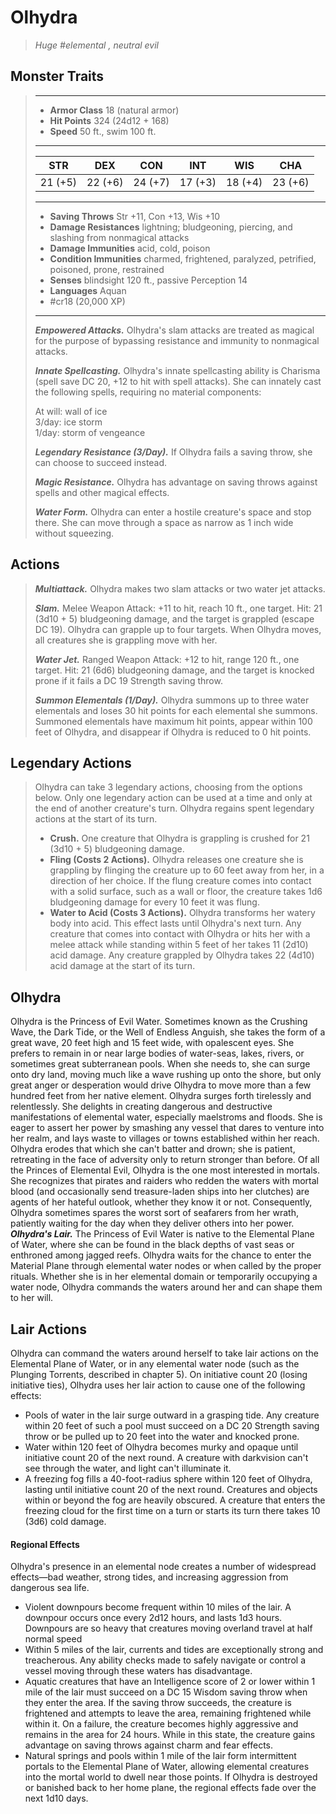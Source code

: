 # Olhydra
>*Huge #elemental , neutral evil*
## Monster Traits
>___
>- **Armor Class** 18 (natural armor)
>- **Hit Points** 324 (24d12 + 168)
>- **Speed** 50 ft., swim 100 ft.
>___
>|STR|DEX|CON|INT|WIS|CHA|
>|:---:|:---:|:---:|:---:|:---:|:---:|
>|21 (+5)|22 (+6)|24 (+7)|17 (+3)|18 (+4)|23 (+6)|
>___
>- **Saving Throws** Str +11, Con +13, Wis +10
>- **Damage Resistances** lightning; bludgeoning, piercing, and slashing from nonmagical attacks
>- **Damage Immunities** acid, cold, poison
>- **Condition Immunities** charmed, frightened, paralyzed, petrified, poisoned, prone, restrained
>- **Senses** blindsight 120 ft., passive Perception 14
>- **Languages** Aquan
>- #cr18 (20,000 XP)
>___
>***Empowered Attacks.*** Olhydra's slam attacks are treated as magical for the purpose of bypassing resistance and immunity to nonmagical attacks.  
>
>***Innate Spellcasting.*** Olhydra's innate spellcasting ability is Charisma (spell save DC 20, +12 to hit with spell attacks). She can innately cast the following spells, requiring no material components:  
>
>At will: wall of ice  
>3/day: ice storm  
>1/day: storm of vengeance  
>
>
>***Legendary Resistance (3/Day).*** If Olhydra fails a saving throw, she can choose to succeed instead.  
>
>***Magic Resistance.*** Olhydra has advantage on saving throws against spells and other magical effects.  
>
>***Water Form.*** Olhydra can enter a hostile creature's space and stop there. She can move through a space as narrow as 1 inch wide without squeezing.  
>
## Actions
>***Multiattack.*** Olhydra makes two slam attacks or two water jet attacks.  
>
>***Slam.*** Melee Weapon Attack: +11 to hit, reach 10 ft., one target. Hit: 21 (3d10 + 5) bludgeoning damage, and the target is grappled (escape DC 19). Olhydra can grapple up to four targets. When Olhydra moves, all creatures she is grappling move with her.  
>
>***Water Jet.*** Ranged Weapon Attack: +12 to hit, range 120 ft., one target. Hit: 21 (6d6) bludgeoning damage, and the target is knocked prone if it fails a DC 19 Strength saving throw.  
>
>***Summon Elementals (1/Day).*** Olhydra summons up to three water elementals and loses 30 hit points for each elemental she summons. Summoned elementals have maximum hit points, appear within 100 feet of Olhydra, and disappear if Olhydra is reduced to 0 hit points.  
>
## Legendary Actions
>Olhydra can take 3 legendary actions, choosing from the options below. Only one legendary action can be used at a time and only at the end of another creature's turn. Olhydra regains spent legendary actions at the start of its turn.
>
>- **Crush.** One creature that Olhydra is grappling is crushed for 21 (3d10 + 5) bludgeoning damage.
>- **Fling (Costs 2 Actions).** Olhydra releases one creature she is grappling by flinging the creature up to 60 feet away from her, in a direction of her choice. If the flung creature comes into contact with a solid surface, such as a wall or floor, the creature takes 1d6 bludgeoning damage for every 10 feet it was flung.
>- **Water to Acid (Costs 3 Actions).** Olhydra transforms her watery body into acid. This effect lasts until Olhydra's next turn. Any creature that comes into contact with Olhydra or hits her with a melee attack while standing within 5 feet of her takes 11 (2d10) acid damage. Any creature grappled by Olhydra takes 22 (4d10) acid damage at the start of its turn.
## Olhydra
Olhydra is the Princess of Evil Water. Sometimes known as the Crushing Wave, the Dark Tide, or the Well of Endless Anguish, she takes the form of a great wave, 20 feet high and 15 feet wide, with opalescent eyes. She prefers to remain in or near large bodies of water-seas, lakes, rivers, or sometimes great subterranean pools. When she needs to, she can surge onto dry land, moving much like a wave rushing up onto the shore, but only great anger or desperation would drive Olhydra to move more than a few hundred feet from her native element.
Olhydra surges forth tirelessly and relentlessly. She delights in creating dangerous and destructive manifestations of elemental water, especially maelstroms and floods. She is eager to assert her power by smashing any vessel that dares to venture into her realm, and lays waste to villages or towns established within her reach. Olhydra erodes that which she can't batter and drown; she is patient, retreating in the face of adversity only to return stronger than before.
Of all the Princes of Elemental Evil, Olhydra is the one most interested in mortals. She recognizes that pirates and raiders who redden the waters with mortal blood (and occasionally send treasure-laden ships into her clutches) are agents of her hateful outlook, whether they know it or not. Consequently, Olhydra sometimes spares the worst sort of seafarers from her wrath, patiently waiting for the day when they deliver others into her power.
***Olhydra's Lair.*** The Princess of Evil Water is native to the Elemental Plane of Water, where she can be found in the black depths of vast seas or enthroned among jagged reefs. Olhydra waits for the chance to enter the Material Plane through elemental water nodes or when called by the proper rituals. Whether she is in her elemental domain or temporarily occupying a water node, Olhydra commands the waters around her and can shape them to her will.
## Lair Actions
Olhydra can command the waters around herself to take lair actions on the Elemental Plane of Water, or in any elemental water node (such as the Plunging Torrents, described in chapter 5). On initiative count 20 (losing initiative ties), Olhydra uses her lair action to cause one of the following effects:
- Pools of water in the lair surge outward in a grasping tide. Any creature within 20 feet of such a pool must succeed on a DC 20 Strength saving throw or be pulled up to 20 feet into the water and knocked prone.
- Water within 120 feet of Olhydra becomes murky and opaque until initiative count 20 of the next round. A creature with darkvision can't see through the water, and light can't illuminate it.
- A freezing fog fills a 40-foot-radius sphere within 120 feet of Olhydra, lasting until initiative count 20 of the next round. Creatures and objects within or beyond the fog are heavily obscured. A creature that enters the freezing cloud for the first time on a turn or starts its turn there takes 10 (3d6) cold damage.
#### Regional Effects
Olhydra's presence in an elemental node creates a number of widespread effects—bad weather, strong tides, and increasing aggression from dangerous sea life.
- Violent downpours become frequent within 10 miles of the lair. A downpour occurs once every 2d12 hours, and lasts 1d3 hours. Downpours are so heavy that creatures moving overland travel at half normal speed
- Within 5 miles of the lair, currents and tides are exceptionally strong and treacherous. Any ability checks made to safely navigate or control a vessel moving through these waters has disadvantage.
- Aquatic creatures that have an Intelligence score of 2 or lower within 1 mile of the lair must succeed on a DC 15 Wisdom saving throw when they enter the area. If the saving throw succeeds, the creature is frightened and attempts to leave the area, remaining frightened while within it. On a failure, the creature becomes highly aggressive and remains in the area for 24 hours. While in this state, the creature gains advantage on saving throws against charm and fear effects.
- Natural springs and pools within 1 mile of the lair form intermittent portals to the Elemental Plane of Water, allowing elemental creatures into the mortal world to dwell near those points.
If Olhydra is destroyed or banished back to her home plane, the regional effects fade over the next 1d10 days.